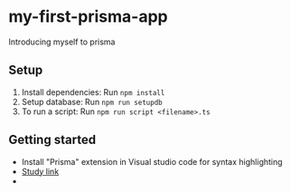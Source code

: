 # my-first-prisma-app

Introducing myself to prisma

## Setup

1. Install dependencies: Run `npm install`
2. Setup database: Run `npm run setupdb`
3. To run a script: Run `npm run script <filename>.ts`

## Getting started

- Install "Prisma" extension in Visual studio code for syntax highlighting
- [Study link](https://www.prisma.io/docs/getting-started/setup-prisma/start-from-scratch)
-
